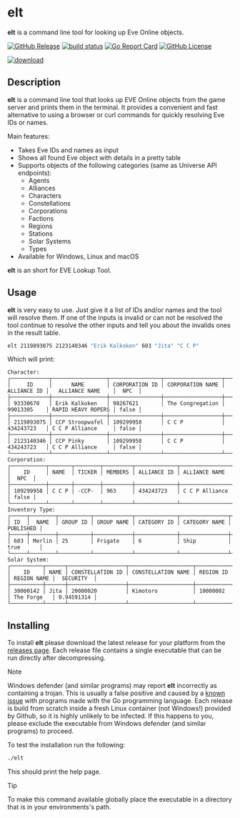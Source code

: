 # elt

**elt** is a command line tool for looking up Eve Online objects.

[![GitHub Release](https://img.shields.io/github/v/release/ErikKalkoken/elt)](https://github.com/ErikKalkoken/elt/elt)
[![build status](https://github.com/ErikKalkoken/elt/actions/workflows/go.yml/badge.svg)](https://github.com/ErikKalkoken/elt/actions/workflows/go.yml)
[![Go Report Card](https://goreportcard.com/badge/github.com/ErikKalkoken/elt)](https://goreportcard.com/report/github.com/ErikKalkoken/elt)
[![GitHub License](https://img.shields.io/github/license/ErikKalkoken/elt)](https://github.com/ErikKalkoken/elt?tab=MIT-1-ov-file#readme)

[![download](https://github.com/user-attachments/assets/c8de336f-8c42-4501-86bb-dbc9c66db1f0)](https://github.com/ErikKalkoken/elt/releases/latest)

## Description

**elt** is a command line tool that looks up EVE Online objects from the game server and prints them in the terminal. It provides a convenient and fast alternative to using a browser or curl commands for quickly resolving Eve IDs or names.

Main features:

- Takes Eve IDs and names as input
- Shows all found Eve object with details in a pretty table
- Supports objects of the following categories (same as Universe API endpoints):
  - Agents
  - Alliances
  - Characters
  - Constellations
  - Corporations
  - Factions
  - Regions
  - Stations
  - Solar Systems
  - Types
- Available for Windows, Linux and macOS

**elt** is an short for EVE Lookup Tool.

## Usage

**elt** is very easy to use. Just give it a list of IDs and/or names and the tool will resolve them. If one of the inputs is invalid or can not be resolved the tool continue to resolve the other inputs and tell you about the invalids ones in the result table.

```sh
elt 2119893075 2123140346 "Erik Kalkoken" 603 "Jita" "C C P"
```

Which will print:

```plain
Character:
┌────────────┬─────────────────┬────────────────┬──────────────────┬─────────────┬────────────────────┬───────┐
│     ID     │      NAME       │ CORPORATION ID │ CORPORATION NAME │ ALLIANCE ID │   ALLIANCE NAME    │  NPC  │
├────────────┼─────────────────┼────────────────┼──────────────────┼─────────────┼────────────────────┼───────┤
│ 93330670   │ Erik Kalkoken   │ 98267621       │ The Congregation │ 99013305    │ RAPID HEAVY ROPERS │ false │
├────────────┼─────────────────┼────────────────┼──────────────────┼─────────────┼────────────────────┼───────┤
│ 2119893075 │ CCP Stroopwafel │ 109299958      │ C C P            │ 434243723   │ C C P Alliance     │ false │
├────────────┼─────────────────┼────────────────┼──────────────────┼─────────────┼────────────────────┼───────┤
│ 2123140346 │ CCP Pinky       │ 109299958      │ C C P            │ 434243723   │ C C P Alliance     │ false │
└────────────┴─────────────────┴────────────────┴──────────────────┴─────────────┴────────────────────┴───────┘
Corporation:
┌───────────┬───────┬────────┬─────────┬─────────────┬────────────────┬───────┐
│    ID     │ NAME  │ TICKER │ MEMBERS │ ALLIANCE ID │ ALLIANCE NAME  │  NPC  │
├───────────┼───────┼────────┼─────────┼─────────────┼────────────────┼───────┤
│ 109299958 │ C C P │ -CCP-  │ 963     │ 434243723   │ C C P Alliance │ false │
└───────────┴───────┴────────┴─────────┴─────────────┴────────────────┴───────┘
Inventory Type:
┌─────┬────────┬──────────┬────────────┬─────────────┬───────────────┬───────────┐
│ ID  │  NAME  │ GROUP ID │ GROUP NAME │ CATEGORY ID │ CATEGORY NAME │ PUBLISHED │
├─────┼────────┼──────────┼────────────┼─────────────┼───────────────┼───────────┤
│ 603 │ Merlin │ 25       │ Frigate    │ 6           │ Ship          │ true      │
└─────┴────────┴──────────┴────────────┴─────────────┴───────────────┴───────────┘
Solar System:
┌──────────┬──────┬──────────────────┬────────────────────┬───────────┬─────────────┬────────────┐
│    ID    │ NAME │ CONSTELLATION ID │ CONSTELLATION NAME │ REGION ID │ REGION NAME │  SECURITY  │
├──────────┼──────┼──────────────────┼────────────────────┼───────────┼─────────────┼────────────┤
│ 30000142 │ Jita │ 20000020         │ Kimotoro           │ 10000002  │ The Forge   │ 0.94591314 │
└──────────┴──────┴──────────────────┴────────────────────┴───────────┴─────────────┴────────────┘
```

## Installing

To install **elt** please download the latest release for your platform from the [releases page](https://github.com/ErikKalkoken/elt/releases). Each release file contains a single executable that can be run directly after decompressing.

> [!NOTE]
> Windows defender (and similar programs) may report **elt** incorrectly as containing a trojan. This is usually a false positive and caused by a [known issue](https://github.com/microsoft/go/issues/1255) with programs made with the Go programming language. Each release is build from scratch inside a fresh Linux container (not Windows!) provided by Github, so it is highly unlikely to be infected. If this happens to you, please exclude the executable from Windows defender (and similar programs) to proceed.

To test the installation run the following:

```sh
./elt
```

This should print the help page.

> [!TIP]
> To make this command available globally place the executable in a directory that is in your environments's path.
